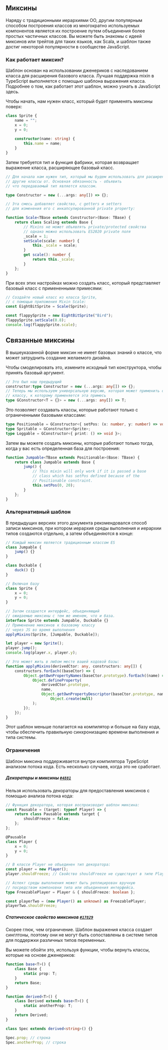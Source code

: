 ## Миксины

Наряду с традиционными иерархиями OO, другим популярным способом построения классов из многократно используемых компонентов является их построение путем объединения более простых частичных классов. Вы можете быть знакомы с идеей миксинов или трейтов для таких языков, как Scala, и шаблон также достиг некоторой популярности в сообществе JavaScript.

### Как работает миксин?

Шаблон основан на использовании дженериков с наследованием класса для расширения базового класса. Лучшая поддержка mixin в TypeScript выполняется с помощью шаблона выражения класса. Подробнее о том, как работает этот шаблон, можно узнать в JavaScript здесь.

Чтобы начать, нам нужен класс, который будет применять миксины поверх:

```ts
class Sprite {
	name = "";
	x = 0;
	y = 0;
	
	constructor(name: string) {
		this.name = name;
	}
}
```

Затем требуется тип и функция фабрики, которая возвращает выражение класса, расширяющее базовый класс.

```ts
// Для начала нам нужен тип, который мы будем использовать для расширения
// другие классы от. Основная обязанность - объявить
// что передаваемый тип является классом.

type Constructor = new (...args: any[]) => {};

// Эта смесь добавляет свойство, с getters и setters
// для изменения его с инкапсулированной private property:

function Scale<TBase extends Constructor>(Base: TBase) {
	return class Scaling extends Base {
		// Mixins не может объявлять private/protected свойства
	    // однако можно использовать ES2020 private поля
	    _scale = 1;
	    setScale(scale: number) {
			this._scale = scale;
		}
		get scale(): number {
			return this._scale;
		}
	};
}
```

При всех этих настройках можно создать класс, который представляет базовый класс с примененными примесями:

```ts
// Создайте новый класс из класса Sprite,
// с помощью приложения Mixin Scale:
const EightBitSprite = Scale(Sprite);

const flappySprite = new EightBitSprite("Bird");
flappySprite.setScale(0.8);
console.log(flappySprite.scale);
```

## Связанные миксины

В вышеуказанной форме миксин не имеет базовых знаний о классе, что может затруднить создание желаемого дизайна.

Чтобы смоделировать это, измените исходный тип конструктора, чтобы принять базовый аргумент.

```ts
// Это был наш предыдущий
constructor:type Constructor = new (...args: any[]) => {};
// Теперь мы используем универсальную версию, которая может применить ограничение к
// классу, к которому применяется эта примесь
type GConstructor<T = {}> = new (...args: any[]) => T;
```

Это позволяет создавать классы, которые работают только с ограниченными базовыми классами:

```ts
type Positionable = GConstructor<{ setPos: (x: number, y: number) => void }>;
type Spritable = GConstructor<Sprite>;
type Loggable = GConstructor<{ print: () => void }>;
```

Затем вы можете создать миксины, которые работают только тогда, когда у вас есть определенная база для построения:

```ts
function Jumpable<TBase extends Positionable>(Base: TBase) {
	return class Jumpable extends Base {
		jump() {
			// This mixin will only work if it is passed a base
			// class which has setPos defined because of the
			// Positionable constraint.
			this.setPos(0, 20);
	    }
	};
}
```

### Альтернативный шаблон

В предыдущих версиях этого документа рекомендовался способ записи миксинов, при котором иерархия среды выполнения и иерархии типов создаются отдельно, а затем объединяются в конце:

```ts
// Каждый миксин является традиционным классом ES
class Jumpable {
	jump() {}
}

class Duckable {
	duck() {}
}

// Включая базу
class Sprite {
	x = 0;
	y = 0;
}

// Затем создается интерфейс, объединяющий
// ожидаемые миксины с тем же именем, что и база.
interface Sprite extends Jumpable, Duckable {}
// Применение миксинов к базовому классу
// через JS во время выполнения
applyMixins(Sprite, [Jumpable, Duckable]); 

let player = new Sprite();
player.jump();
console.log(player.x, player.y);

// Это может жить в любом месте вашей кодовой базы:
function applyMixins(derivedCtor: any, constructors: any[]) {
	constructors.forEach((baseCtor) => {
		Object.getOwnPropertyNames(baseCtor.prototype).forEach((name) => {
			Object.defineProperty(
				derivedCtor.prototype,
				name,
				Object.getOwnPropertyDescriptor(baseCtor.prototype, name) ||
					Object.create(null)
			);
		});
	});
}
```

Этот шаблон меньше полагается на компилятор и больше на базу кода, чтобы обеспечить правильную синхронизацию времени выполнения и типа системы.

### Ограничения

Шаблон миксина поддерживается внутри компилятора TypeScript анализом потока кода. Есть несколько случаев, когда это не сработает.

##### Декораторы и миксины [`#4881`](https://github.com/microsoft/TypeScript/issues/4881)

Нельзя использовать декораторы для предоставления миксинов с помощью анализа потока кода:

```ts
// Функция декоратора, которая воспроизводит шаблон миксина:
const Pausable = (target: typeof Player) => {
	return class Pausable extends target {
		shouldFreeze = false;
	};
};

@Pausable
class Player {
	x = 0;  
	y = 0;
}

// В классе Player не объединен тип декоратора:
const player = new Player();
player.shouldFreeze; // Свойство shouldFreeze не существует в типе Player.

// Аспект среды выполнения может быть реплицирован вручную
// посредством компоновки типа или объединения интерфейса.
type FreezablePlayer = Player & { shouldFreeze: boolean };

const playerTwo = (new Player() as unknown) as FreezablePlayer;
playerTwo.shouldFreeze;
```

##### Статическое свойство миксинов [`#17829`](https://github.com/microsoft/TypeScript/issues/17829)

Скорее глюк, чем ограничение. Шаблон выражения класса создает синглтоны, поэтому они не могут быть сопоставлены в системе типов для поддержки различных типов переменных.

Вы можете обойти это, используя функции, чтобы вернуть классы, которые на основе дженериков:

```ts
function base<T>() {
	class Base {
		static prop: T;
	}
	return Base;
}

function derived<T>() {
	class Derived extends base<T>() {
		static anotherProp: T;
	}
	return Derived;
}

class Spec extends derived<string>() {}

Spec.prop; // строка
Spec.anotherProp; // строка
```